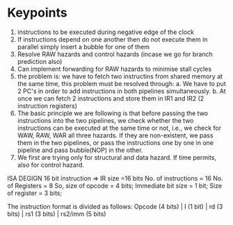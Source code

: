 # Keypoints
1) instructions to be executed during negative edge of the clock
2) If instructions depend on one another then do not execute them in parallel simply insert a bubble for one of them
3) Resolve RAW hazards and control hazards (incase we go for branch prediction also)
4) Can implement forwarding for RAW hazards to minimise stall cycles
5) the problem is: we have to fetch two instructins from shared memory at the same time, this problem must be resolved through:
   a. We have to put 2 PC's in order to add instructions in both pipelines simultaneously.
   b. At once we can fetch 2 instructions and store them in IR1 and IR2 (2 instruction registers)
6) The basic principle we are following is that before passing the two instructions into the two pipelines, we check whether the two instructions can be executed at the same time or not, i.e., we check for WAW, RAW, WAR all three hazards. If they are non-existent, we pass them in the two pipelines, or pass the instructions one by one in one pipeline and pass bubble(NOP) in the other.
7) We first are trying only for structural and data hazard. If time permits, also for control hazard.


ISA DEGIGN
16 bit instruction => IR size =16 bits
No. of instructions = 16
No. of Registers = 8
So, size of opcode = 4 bits;
Immediate bit size = 1 bit;
Size of register = 3 bits;

The instruction format is divided as follows:
Opcode (4 bits)	|      I (1 bit)  	|      rd (3 bits)	|    rs1 (3 bits)      |     	rs2/imm (5 bits)
